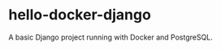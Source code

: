 hello-docker-django
==============================

A basic Django project running with Docker and PostgreSQL.
